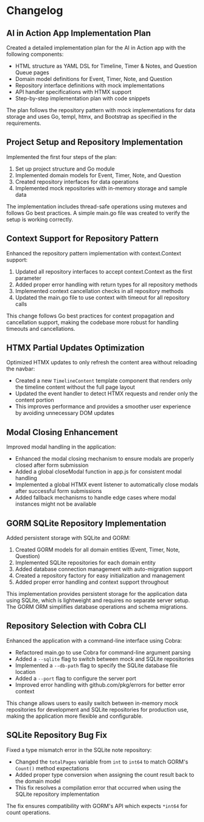 # Changelog

## AI in Action App Implementation Plan

Created a detailed implementation plan for the AI in Action app with the following components:

- HTML structure as YAML DSL for Timeline, Timer & Notes, and Question Queue pages
- Domain model definitions for Event, Timer, Note, and Question
- Repository interface definitions with mock implementations
- API handler specifications with HTMX support
- Step-by-step implementation plan with code snippets

The plan follows the repository pattern with mock implementations for data storage and uses Go, templ, htmx, and Bootstrap as specified in the requirements.

## Project Setup and Repository Implementation

Implemented the first four steps of the plan:

1. Set up project structure and Go module
2. Implemented domain models for Event, Timer, Note, and Question
3. Created repository interfaces for data operations
4. Implemented mock repositories with in-memory storage and sample data

The implementation includes thread-safe operations using mutexes and follows Go best practices. A simple main.go file was created to verify the setup is working correctly.

## Context Support for Repository Pattern

Enhanced the repository pattern implementation with context.Context support:

1. Updated all repository interfaces to accept context.Context as the first parameter
2. Added proper error handling with return types for all repository methods
3. Implemented context cancellation checks in all repository methods
4. Updated the main.go file to use context with timeout for all repository calls

This change follows Go best practices for context propagation and cancellation support, making the codebase more robust for handling timeouts and cancellations.

## HTMX Partial Updates Optimization

Optimized HTMX updates to only refresh the content area without reloading the navbar:

- Created a new `TimelineContent` template component that renders only the timeline content without the full page layout
- Updated the event handler to detect HTMX requests and render only the content portion
- This improves performance and provides a smoother user experience by avoiding unnecessary DOM updates 

## Modal Closing Enhancement

Improved modal handling in the application:

- Enhanced the modal closing mechanism to ensure modals are properly closed after form submission
- Added a global closeModal function in app.js for consistent modal handling
- Implemented a global HTMX event listener to automatically close modals after successful form submissions
- Added fallback mechanisms to handle edge cases where modal instances might not be available 

## GORM SQLite Repository Implementation

Added persistent storage with SQLite and GORM:

1. Created GORM models for all domain entities (Event, Timer, Note, Question)
2. Implemented SQLite repositories for each domain entity
3. Added database connection management with auto-migration support
4. Created a repository factory for easy initialization and management
5. Added proper error handling and context support throughout

This implementation provides persistent storage for the application data using SQLite, which is lightweight and requires no separate server setup. The GORM ORM simplifies database operations and schema migrations.

## Repository Selection with Cobra CLI

Enhanced the application with a command-line interface using Cobra:

- Refactored main.go to use Cobra for command-line argument parsing
- Added a `--sqlite` flag to switch between mock and SQLite repositories
- Implemented a `--db-path` flag to specify the SQLite database file location
- Added a `--port` flag to configure the server port
- Improved error handling with github.com/pkg/errors for better error context

This change allows users to easily switch between in-memory mock repositories for development and SQLite repositories for production use, making the application more flexible and configurable.

## SQLite Repository Bug Fix

Fixed a type mismatch error in the SQLite note repository:

- Changed the `totalPages` variable from `int` to `int64` to match GORM's `Count()` method expectations
- Added proper type conversion when assigning the count result back to the domain model
- This fix resolves a compilation error that occurred when using the SQLite repository implementation

The fix ensures compatibility with GORM's API which expects `*int64` for count operations. 